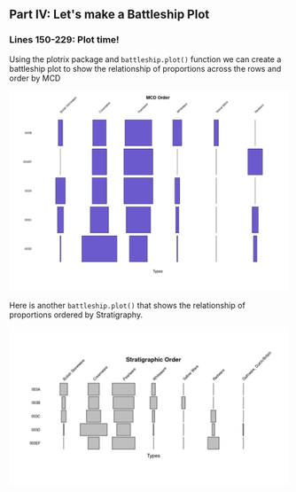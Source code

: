 ## Part IV: Let's make a Battleship Plot

### Lines 150-229: Plot time!

Using the plotrix package and ```battleship.plot()``` function we can create a battleship plot to show the relationship of proportions across the rows and order by MCD

![](./Images/BattleshipPlot.jpg)


Here is another ```battleship.plot()``` that shows the relationship of proportions ordered by Stratigraphy. 

![](./Images/BattleshipStrat.jpg)
